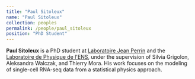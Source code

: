```yaml
---
title: "Paul Sitoleux"
name: "Paul Sitoleux"
collection: peoples
permalink: /people/paul_sitoleux
position: "PhD Student"
---
```


**Paul Sitoleux** is a PhD student at [Laboratoire Jean Perrin](https://www.labojeanperrin.fr/?article9) and the [Laboratoire de Physique de l'ENS](https://www.lpens.ens.psl.eu/), under the supervision of Silvia Grigolon, Aleksandra Walczak, and Thierry Mora. His work focuses on the modeling of single-cell RNA-seq data from a statistical physics approach.
